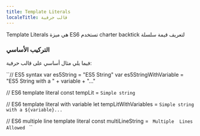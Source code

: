 ```yaml
---
title: Template Literals
localeTitle: قالب حرفية
---
```

Template Literals هي ميزة ES6 تستخدم charter backtick لتعريف قيمة سلسلة

### التركيب الأساسي

فيما يلي مثال أساسي على قالب حرفية:

 ``// ES5 syntax 
 var es5String = "ES5 String" 
 var es5StringWithVariable = "ES5 String with a " + variable + "..." 
 
 // ES6 template literal 
 const tempLit = `Simple string` 
 
 // ES6 template literal with variable 
 let tempLitWithVariables = `Simple string with a ${variable}...` 
 
 // ES6 multiple line template literal 
 const multiLineString = ` 
  Multiple 
  Lines 
  Allowed 
 ` 
``